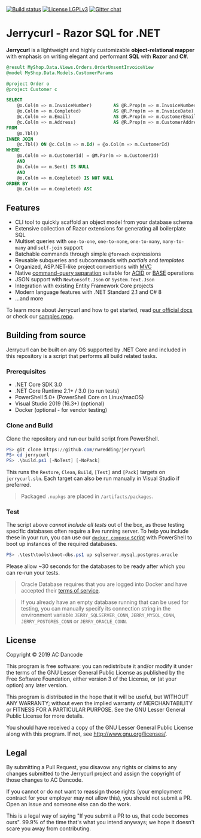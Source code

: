 [![Build status](https://ci.appveyor.com/api/projects/status/onendmfb6ywd33je?svg=true)](https://ci.appveyor.com/project/rwredding/jerrycurl)
[![License LGPLv3](https://img.shields.io/badge/license-LGPLv3-green.svg)](http://www.gnu.org/licenses/lgpl-3.0.html)
[![Gitter chat](https://badges.gitter.im/gitterHQ/gitter.png)](https://gitter.im/jerrycurl-mvc/community)
# Jerrycurl - Razor SQL for .NET
**Jerrycurl** is a lightweight and highly customizable **object-relational mapper** with emphasis on writing elegant and performant **SQL** with **Razor** and **C#**.

```sql
@result MyShop.Data.Views.Orders.OrderUnsentInvoiceView
@model MyShop.Data.Models.CustomerParams

@project Order o
@project Customer c

SELECT
    @o.Col(m => m.InvoiceNumber)        AS @R.Prop(m => m.InvoiceNumber),
    @o.Col(m => m.Completed)            AS @R.Prop(m => m.InvoiceDate),
    @c.Col(m => m.Email)                AS @R.Prop(m => m.CustomerEmail),
    @c.Col(m => m.Address)              AS @R.Prop(m => m.CustomerAddress)
FROM
    @o.Tbl()
INNER JOIN
    @c.Tbl() ON @c.Col(m => m.Id) = @o.Col(m => m.CustomerId)
WHERE
    @o.Col(m => m.CustomerId) = @M.Par(m => m.CustomerId)
    AND
    @o.Col(m => m.Sent) IS NULL
    AND
    @o.Col(m => m.Completed) IS NOT NULL
ORDER BY
    @o.Col(m => m.Completed) ASC
```

## Features
* CLI tool to quickly scaffold an object model from your database schema
* Extensive collection of Razor extensions for generating all boilerplate SQL
* Multiset queries with `one-to-one`, `one-to-none`, `one-to-many`, `many-to-many` and `self-join` support
* Batchable commands through simple `@foreach` expressions
* Reusable subqueries and subcommands with *partials* and *templates*
* Organized, ASP.NET-like project conventions with [MVC](https://en.wikipedia.org/wiki/Model%E2%80%93view%E2%80%93controller)
* Native [command-query separation](https://en.wikipedia.org/wiki/Command%E2%80%93query_separation) suitable for [ACID](https://en.wikipedia.org/wiki/ACID) or [BASE](https://en.wikipedia.org/wiki/Eventual_consistency) operations
* JSON support with `Newtonsoft.Json` or `System.Text.Json`
* Integration with existing Entity Framework Core projects
* Modern language features with .NET Standard 2.1 and C# 8
* ...and more

To learn more about Jerrycurl and how to get started, read [our official docs](https://jerrycurl.net/documentation) or check our [samples repo](https://github.com/rwredding/jerrycurl-samples).

## Building from source
Jerrycurl can be built on any OS supported by .NET Core and included in this repository is a script that performs all build related tasks.

### Prerequisites
* .NET Core SDK 3.0
* .NET Core Runtime 2.1+ / 3.0 (to run tests)
* PowerShell 5.0+ (PowerShell Core on Linux/macOS) 
* Visual Studio 2019 (16.3+) (optional)
* Docker (optional - for vendor testing)

### Clone and Build
Clone the repository and run our build script from PowerShell.
```powershell
PS> git clone https://github.com/rwredding/jerrycurl
PS> cd jerrycurl
PS> .\build.ps1 [-NoTest] [-NoPack]
```
This runs the `Restore`, `Clean`, `Build`, `[Test]` and `[Pack]` targets on `jerrycurl.sln`. Each target can also be run manually in Visual Studio if preferred.

> Packaged `.nupkgs` are placed in `/artifacts/packages`.

### Test
The script above *cannot include all tests* out of the box, as those testing specific databases often require a live running server. To help you include these in your run, you can use our [`docker compose` script](test/tools/boot-dbs.ps1) with PowerShell to boot up instances of the required databases.

```powershell
PS> .\test\tools\boot-dbs.ps1 up sqlserver,mysql,postgres,oracle
```
Please allow ~30 seconds for the databases to be ready after which you can re-run your tests.

> Oracle Database requires that you are logged into Docker and have accepted their [terms of service](https://hub.docker.com/_/oracle-database-enterprise-edition).

> If you already have an empty database running that can be used for testing, you can manually specify its connection string in the environment variable `JERRY_SQLSERVER_CONN`, `JERRY_MYSQL_CONN`, `JERRY_POSTGRES_CONN` or `JERRY_ORACLE_CONN`.

## License
Copyright © 2019 AC Dancode

This program is free software: you can redistribute it and/or modify it under the terms of the GNU Lesser General Public License as published by the Free Software Foundation, either version 3 of the License, or (at your option) any later version.

This program is distributed in the hope that it will be useful, but WITHOUT ANY WARRANTY; without even the implied warranty of MERCHANTABILITY or FITNESS FOR A PARTICULAR PURPOSE. See the GNU Lesser General Public License for more details.

You should have received a copy of the GNU Lesser General Public License along with this program. If not, see http://www.gnu.org/licenses/.

## Legal
By submitting a Pull Request, you disavow any rights or claims to any changes
submitted to the Jerrycurl project and assign the copyright of
those changes to AC Dancode.

If you cannot or do not want to reassign those rights (your employment
contract for your employer may not allow this), you should not submit a PR.
Open an issue and someone else can do the work.

This is a legal way of saying "If you submit a PR to us, that code becomes ours".
99.9% of the time that's what you intend anyways; we hope it doesn't scare you
away from contributing.
